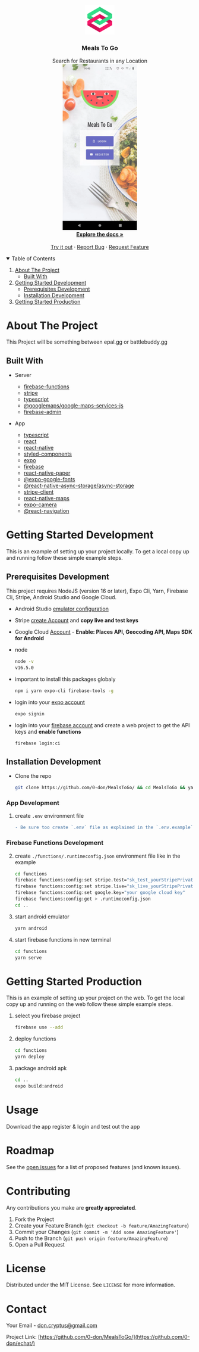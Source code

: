 <p align="center">
  <a href="https://github.com/0-don/MealsToGo">
    <img src="assets/icon%403x.png" alt="Logo" width="80" height="80">
  </a>

  <h3 align="center">Meals To Go</h3>

  <p align="center">
    Search for Restaurants in any Location
    <br />
    <img src="assets/mealstogo.webp" alt="Logo" width="200" >
    <br />
    <a href="#about-the-project"><strong>Explore the docs »</strong></a>
    <br />
    <br />
    <a href="https://github.com/0-don/MealsToGo/releases/latest">Try it out</a>
    ·
    <a href="https://github.com/0-don/MealsToGo/issues">Report Bug</a>
    ·
    <a href="https://github.com/0-don/MealsToGo/issues">Request Feature</a>

  </p>
</p>

<!-- TABLE OF CONTENTS -->
<details open="open">
  <summary>Table of Contents</summary>
  <ol>
    <li>
      <a href="#about-the-project">About The Project</a>
      <ul>
        <li><a href="#built-with">Built With</a></li>
      </ul>
    </li>
    <li>
      <a href="#getting-started-development">Getting Started Development</a>
      <ul>
        <li><a href="#prerequisites-development">Prerequisites Development</a></li>
        <li><a href="#installation-development">Installation Development</a></li>
      </ul>
    </li>
        <li>
      <a href="#getting-started-production">Getting Started Production</a>
  </ol>
</details>

<!-- ABOUT THE PROJECT -->

# About The Project

This Project will be something between epal.gg or battlebuddy.gg

## Built With

- Server

  - [firebase-functions](https://www.npmjs.com/package/firebase-functions)
  - [stripe](https://www.npmjs.com/package/stripe)
  - [typescript](https://www.npmjs.com/package/typescript)
  - [@googlemaps/google-maps-services-js](https://www.npmjs.com/package/@googlemaps/google-maps-services-js)
  - [firebase-admin](https://www.npmjs.com/package/firebase-admin)

- App
  - [typescript](https://www.npmjs.com/package/typescript)
  - [react](https://www.npmjs.com/package/react)
  - [react-native](https://www.npmjs.com/package/react-native)
  - [styled-components](https://www.npmjs.com/package/styled-components)
  - [expo](https://www.npmjs.com/package/expo)
  - [firebase](https://www.npmjs.com/package/firebase)
  - [react-native-paper](https://www.npmjs.com/package/react-native-paper)
  - [@expo-google-fonts](https://www.npmjs.com/search?q=%40expo-google-fonts)
  - [@react-native-async-storage/async-storage](https://www.npmjs.com/package/@react-native-async-storage/async-storage)
  - [stripe-client](https://www.npmjs.com/package/stripe-client)
  - [react-native-maps](https://www.npmjs.com/package/react-native-maps)
  - [expo-camera](https://www.npmjs.com/package/expo-camera)
  - [@react-navigation](https://www.npmjs.com/search?q=%40react-navigation)

<!-- GETTING STARTED DEVELOPMENT  -->

# Getting Started Development

This is an example of setting up your project locally.
To get a local copy up and running follow these simple example steps.

## Prerequisites Development

This project requires NodeJS (version 16 or later), Expo Cli, Yarn, Firebase Cli, Stripe, Android Studio and Google Cloud.

- Android Studio [emulator configuration](https://www.youtube.com/watch?v=x_lvdLil0Fk)
- Stripe [create Account](https://dashboard.stripe.com/register) and **copy live and test keys**

- Google Cloud [Account](https://cloud.google.com/) - **Enable: Places API, Geocoding API, Maps SDK for Android**

- node

  ```sh
  node -v
  v16.5.0
  ```

- important to install this packages globaly

  ```sh
  npm i yarn expo-cli firebase-tools -g
  ```

- login into your [expo account](https://expo.dev/signup)

  ```sh
  expo signin
  ```

- login into your [firebase account](https://firebase.google.com/) and create a web project to get the API keys and **enable functions**
  ```sh
  firebase login:ci
  ```

## Installation Development

- Clone the repo

  ```sh
  git clone https://github.com/0-don/MealsToGo/ && cd MealsToGo && yarn && cd functions && yarn && cd..
  ```

### App Development

1. create `.env` environment file

   ```diff
   - Be sure too create `.env` file as explained in the `.env.example`
   ```

### Firebase Functions Development

2. create `./functions/.runtimeconfig.json` environment file like in the example

   ```bash
   cd functions
   firebase functions:config:set stripe.test="sk_test_yourStripePrivateTestKey"
   firebase functions:config:set stripe.live="sk_live_yourStripePrivateLiveKey"
   firebase functions:config:set google.key="your google cloud key"
   firebase functions:config:get > .runtimeconfig.json
   cd ..
   ```

3. start android emulator

   ```bash
   yarn android
   ```

4. start firebase functions in new terminal

   ```bash
   cd functions
   yarn serve
   ```

# Getting Started Production

This is an example of setting up your project on the web.
To get the local copy up and running on the web follow these simple example steps.

1. select you firebase project

   ```bash
   firebase use --add
   ```

2. deploy functions

   ```bash
   cd functions
   yarn deploy
   ```

3. package android apk

   ```bash
   cd ..
   expo build:android
   ```

<!-- USAGE EXAMPLES -->

# Usage

Download the app register & login and test out the app

<!-- ROADMAP -->

# Roadmap

See the [open issues](https://github.com/0-don/MealsToGo/issues) for a list of proposed features (and known issues).

<!-- CONTRIBUTING -->

# Contributing

Any contributions you make are **greatly appreciated**.

1. Fork the Project
2. Create your Feature Branch (`git checkout -b feature/AmazingFeature`)
3. Commit your Changes (`git commit -m 'Add some AmazingFeature'`)
4. Push to the Branch (`git push origin feature/AmazingFeature`)
5. Open a Pull Request

<!-- LICENSE -->

# License

Distributed under the MIT License. See `LICENSE` for more information.

<!-- CONTACT -->

# Contact

Your Email - don.cryptus@gmail.com

Project Link: [https://github.com/0-don/MealsToGo/](https://github.com/0-don/echat/)
